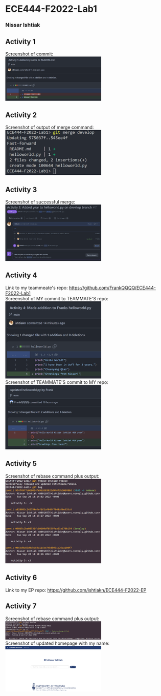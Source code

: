 # ECE444-F2022-Lab1
### Nissar Ishtiak

## Activity 1
Screenshot of commit:<br />
<img
  src="screenshots\a1.png"
  style="display: inline-block; margin: 0 auto; max-width: 300px">

## Activity 2
Screenshot of output of merge command:<br />
<img
  src="screenshots\a2.png"
  style="display: inline-block; margin: 0 auto; max-width: 300px">

## Activity 3
Screenshot of successful merge:<br />
<img
  src="screenshots\a3.png"
  style="display: inline-block; margin: 0 auto; max-width: 300px">

## Activity 4
Link to my teammeate's repo: https://github.com/FrankQQQQ/ECE444-F2022-Lab1<br />
Screenshot of MY commit to TEAMMATE'S repo:<br />
<img
  src="screenshots\a4-1.png"
  style="display: inline-block; margin: 0 auto; max-width: 300px">
<br />Screenshot of TEAMMATE'S commit to MY repo:<br />
<img
  src="screenshots\a4-2.png"
  style="display: inline-block; margin: 0 auto; max-width: 300px">

## Activity 5
Screenshot of rebase command plus output:<br />
<img
  src="screenshots\a5.png"
  style="display: inline-block; margin: 0 auto; max-width: 300px">

  ## Activity 6
  Link to my EP repo:  https://github.com/ishtiakn/ECE444-F2022-EP

  ## Activity 7
Screenshot of rebase command plus output:<br />
<img
  src="screenshots\a7-1.png"
  style="display: inline-block; margin: 0 auto; max-width: 300px">
<br />Screenshot of updated homepage with my  name:<br />
<img
  src="screenshots\a7-2.png"
  style="display: inline-block; margin: 0 auto; max-width: 300px">